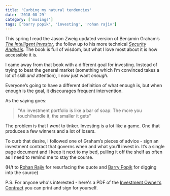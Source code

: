 ```yaml
---
title: 'Curbing my natural tendencies'
date: '2018-08-29'
category: ['musings']
tags: ['barry popik', 'investing', 'rohan rajiv']
---
```


This spring I read the Jason Zweig updated version of Benjamin Graham’s [*The Intelligent Investor*](https://www.amazon.com/Intelligent-Investor-Definitive-Investing-Essentials/dp/0060555661), the follow up to his more technical [*Security Analysis*](https://www.amazon.com/Security-Analysis-Foreword-Buffett-Editions/dp/0071592539). The book is full of wisdom, but what I love most about it is how accessible it is.

I came away from that book with a different goal for investing. Instead of trying to beat the general market (something which I’m convinced takes a lot of skill *and* attention), I now just want *enough*.

Everyone’s going to have a different definition of what enough is, but when enough is the goal, it discourages frequent intervention.

As the saying goes:

> "An investment portfolio is like a bar of soap: The more you touch/handle it, the smaller it gets"

The problem is that I *want* to tinker. Investing is a lot like a game. One that produces a few winners and a lot of losers.

To curb that desire, I followed one of Graham’s pieces of advice - sign an investment contract that governs when and what you’ll invest in. It’s a single page document and I keep it next to my bed, pulling it off the shelf as often as I need to remind me to stay the course.

(H/t to [Rohan Rajiv](https://alearningaday.com/2018/08/23/investments-and-soap/) for resurfacing the quote and [Barry Popik](https://www.barrypopik.com/index.php/new_york_city/entry/an_investment_portfolio_is_like_a_bar_of_soap_the_more_you_touch_it_the_sma) for digging into the source)

P.S. For anyone who's interested - here's a PDF of the [Investment Owner’s Contract](/?attachment_id=940) you can print and sign for yourself.